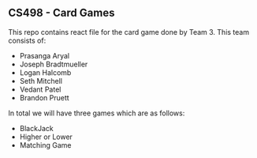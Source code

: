 ## CS498 - Card Games

This repo contains react file for the card game done by Team 3. 
This team consists of:

- Prasanga Aryal
- Joseph Bradtmueller
- Logan Halcomb
- Seth Mitchell
- Vedant Patel
- Brandon Pruett

In total we will have three games which are as follows:

- BlackJack
- Higher or Lower
- Matching Game